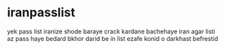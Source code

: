 # iranpasslist
yek pass list iranize shode baraye crack kardane bachehaye iran
agar listi az pass haye bedard bkhor darid be in list ezafe konid o darkhast befrestid
